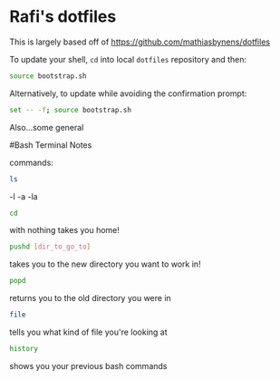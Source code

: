 # Rafi's dotfiles

This is largely based off of https://github.com/mathiasbynens/dotfiles

To update your shell, `cd` into local `dotfiles` repository and then:

```bash
source bootstrap.sh
```

Alternatively, to update while avoiding the confirmation prompt:

```bash
set -- -f; source bootstrap.sh
```

Also...some general

#Bash Terminal Notes

commands: 
```bash
ls
```
-l
-a
-la
```bash
cd
```
with nothing takes you home!
```bash
pushd [dir_to_go_to]
```
takes you to the new directory you want to work in!
```bash
popd
```
returns you to the old directory you were in
```bash
file
```
tells you what kind of file you're looking at
```bash
history
```
shows you your previous bash commands